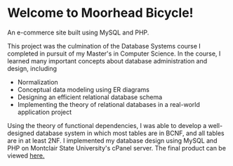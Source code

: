 # Welcome to Moorhead Bicycle!
An e-commerce site built using MySQL and PHP.  

This project was the culmination of the Database Systems course I completed in pursuit of my Master's in Computer Science. In the course, I learned many important concepts about database administration and design, including

* Normalization
* Conceptual data modeling using ER diagrams
* Designing an efficient relational database schema
* Implementing the theory of relational databases in a real-world application project

Using the theory of functional dependencies, I was able to develop a well-designed database system in which most tables are in BCNF, and all tables are in at least 2NF. I implemented my database design using MySQL and PHP on Montclair State University's cPanel server. The final product can be viewed [here.](cyan.csam.montclair.edu/~moorhjef)  


